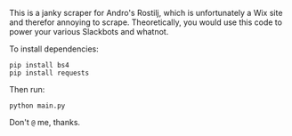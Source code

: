 This is a janky scraper for Andro's Rostilj, which is unfortunately a Wix site and therefor annoying to scrape. Theoretically, you would use this code to power your various Slackbots and whatnot.

To install dependencies:

```
pip install bs4
pip install requests
```

Then run:

```
python main.py
```

Don't `@` me, thanks.
